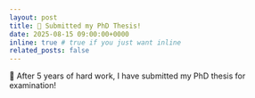 ```yaml
---
layout: post
title: 🎉 Submitted my PhD Thesis!
date: 2025-08-15 09:00:00+0000
inline: true # true if you just want inline
related_posts: false
---
```


🎉 After 5 years of hard work, I have submitted my PhD thesis for examination!
